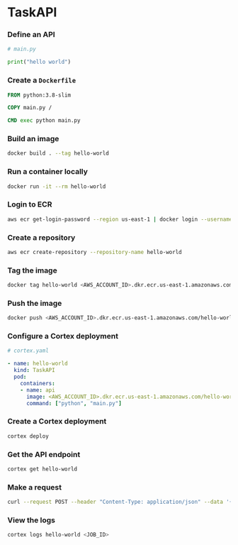 # TaskAPI

### Define an API

```python
# main.py

print("hello world")
```

### Create a `Dockerfile`

```Dockerfile
FROM python:3.8-slim

COPY main.py /

CMD exec python main.py
```

### Build an image

```bash
docker build . --tag hello-world
```

### Run a container locally

```bash
docker run -it --rm hello-world
```

### Login to ECR

```bash
aws ecr get-login-password --region us-east-1 | docker login --username AWS --password-stdin <AWS_ACCOUNT_ID>.dkr.ecr.us-east-1.amazonaws.com
```

### Create a repository

```bash
aws ecr create-repository --repository-name hello-world
```

### Tag the image

```bash
docker tag hello-world <AWS_ACCOUNT_ID>.dkr.ecr.us-east-1.amazonaws.com/hello-world
```

### Push the image

```bash
docker push <AWS_ACCOUNT_ID>.dkr.ecr.us-east-1.amazonaws.com/hello-world
```

### Configure a Cortex deployment

```yaml
# cortex.yaml

- name: hello-world
  kind: TaskAPI
  pod:
    containers:
    - name: api
      image: <AWS_ACCOUNT_ID>.dkr.ecr.us-east-1.amazonaws.com/hello-world
      command: ["python", "main.py"]
```

### Create a Cortex deployment

```bash
cortex deploy
```

### Get the API endpoint

```bash
cortex get hello-world
```

### Make a request

```bash
curl --request POST --header "Content-Type: application/json" --data '{}' http://***.amazonaws.com/hello-world
```

### View the logs

```bash
cortex logs hello-world <JOB_ID>
```
